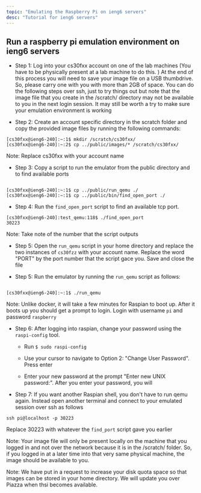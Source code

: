 ```yaml
---
topic: "Emulating the Raspberry Pi on ieng6 servers"
desc: "Tutorial for ieng6 servers"
---
```


## Run a raspberry pi emulation environment on ieng6 servers

* Step 1: Log into your cs30fxx account on one of the lab machines (You have to be physically present at a lab machine to do this. ) At the end of this process you will need to save your image file on a USB thumbdrive. So, please carry one with you with more than 2GB of space. You can do the following steps over ssh, just to try things out but note that the image file that you create in the /scratch/ directory may not be available to you in the next login session. It may still be worth a try to make sure your emulation environment is working

* Step 2: Create an account specific directory in the scratch folder and copy the provided image files by running the following commands:

``` 
[cs30fxx@ieng6-240]:~:1$ mkdir /scratch/cs30fxx/
[cs30fxx@ieng6-240]:~:2$ cp ../public/images/* /scratch/cs30fxx/

```

Note: Replace cs30fxx with your account name

* Step 3: Copy a script to run the emulator from the public directory and to find available ports

```

[cs30fxx@ieng6-240]:~:1$ cp ../public/run_qemu ./
[cs30fxx@ieng6-240]:~:1$ cp ../public/bin/find_open_port ./

```

* Step 4: Run the `find_open_port` script to find an available tcp port. 

```
[cs30fxx@ieng6-240]:test_qemu:118$ ./find_open_port 
30223
```

Note: Take note of the number that the script outputs


* Step 5: Open the `run_qemu` script in your home directory and replace the two instances of `cs30fzz` with your account name. Replace the word "PORT" by the port number that the script gace you. Save and close the file

* Step 5: Run the emulator by running the `run_qemu` script as follows:


```

[cs30fxx@ieng6-240]:~:1$ ./run_qemu 

```

Note: Unlike docker, it will take a few minutes for Raspian to boot up. After it boots up you should get a prompt to login. Login with username `pi` and password `raspberry`

* Step 6: After logging into raspian, change your password using the `raspi-config` tool. 

	* Run `$ sudo raspi-config`

	* Use your cursor to navigate to Option 2: "Change User Password". Press enter

	* Enter your new password at the prompt "Enter new UNIX password:". After you enter your password, you will 

* Step 7: If you want another Raspian shell, you don't have to run qemu again. Instead open another terminal and connect to your emulated session over ssh as follows

```
ssh pi@localhost -p 30223

```

Replace 30223 with whatever the `find_port` script gave you earlier

Note: Your image file will only be present locally on the machine that you logged in and not over the network because it is in the /scratch/ folder. So, if you logged in at a later time into that very same physical machine, the image should be available to you.

Note: We have put in a request to increase your disk quota space so that images can be stored in your home directory. We will update you over Piazza when thsi becomes available.

